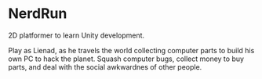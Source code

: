 # NerdRun
2D platformer to learn Unity development.

Play as Lienad, as he travels the world collecting computer parts to build his own PC to hack the planet. Squash computer bugs, collect money to buy parts, and deal with the social awkwardnes of other people.